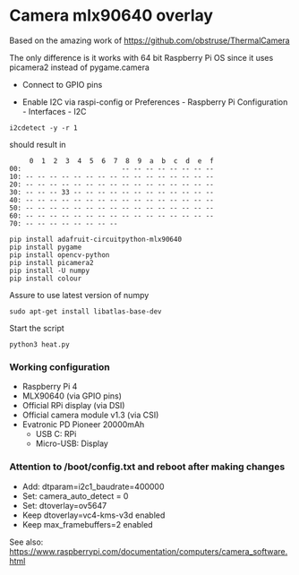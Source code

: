 # Camera mlx90640 overlay

Based on the amazing work of https://github.com/obstruse/ThermalCamera

The only difference is it works with 64 bit Raspberry Pi OS since it uses picamera2 instead of pygame.camera

* Connect to GPIO pins

* Enable I2C via raspi-config or Preferences - Raspberry Pi Configuration - Interfaces - I2C

```
i2cdetect -y -r 1
```

should result in

```
     0  1  2  3  4  5  6  7  8  9  a  b  c  d  e  f
00:                         -- -- -- -- -- -- -- -- 
10: -- -- -- -- -- -- -- -- -- -- -- -- -- -- -- -- 
20: -- -- -- -- -- -- -- -- -- -- -- -- -- -- -- -- 
30: -- -- -- 33 -- -- -- -- -- -- -- -- -- -- -- -- 
40: -- -- -- -- -- -- -- -- -- -- -- -- -- -- -- -- 
50: -- -- -- -- -- -- -- -- -- -- -- -- -- -- -- -- 
60: -- -- -- -- -- -- -- -- -- -- -- -- -- -- -- -- 
70: -- -- -- -- -- -- -- --
```

```
pip install adafruit-circuitpython-mlx90640
pip install pygame
pip install opencv-python
pip install picamera2
pip install -U numpy
pip install colour
```

Assure to use latest version of numpy

```
sudo apt-get install libatlas-base-dev
```

Start the script
```
python3 heat.py
```

### Working configuration

* Raspberry Pi 4
* MLX90640 (via GPIO pins)
* Official RPi display (via DSI)
* Official camera module v1.3 (via CSI)
* Evatronic PD Pioneer 20000mAh
    - USB C: RPi
    - Micro-USB: Display

### Attention to /boot/config.txt and reboot after making changes

* Add: dtparam=i2c1_baudrate=400000
* Set: camera_auto_detect = 0
* Set: dtoverlay=ov5647
* Keep dtoverlay=vc4-kms-v3d enabled
* Keep max_framebuffers=2 enabled

See also: https://www.raspberrypi.com/documentation/computers/camera_software.html
